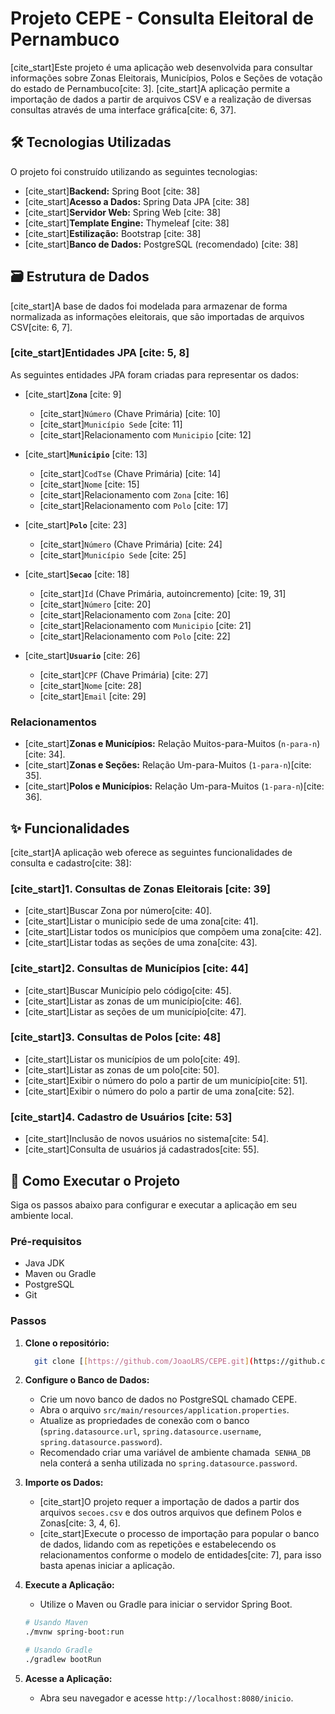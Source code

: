 # Projeto CEPE - Consulta Eleitoral de Pernambuco

[cite_start]Este projeto é uma aplicação web desenvolvida para consultar informações sobre Zonas Eleitorais, Municípios, Polos e Seções de votação do estado de Pernambuco[cite: 3]. [cite_start]A aplicação permite a importação de dados a partir de arquivos CSV e a realização de diversas consultas através de uma interface gráfica[cite: 6, 37].

## 🛠️ Tecnologias Utilizadas

O projeto foi construído utilizando as seguintes tecnologias:

* [cite_start]**Backend:** Spring Boot [cite: 38]
* [cite_start]**Acesso a Dados:** Spring Data JPA [cite: 38]
* [cite_start]**Servidor Web:** Spring Web [cite: 38]
* [cite_start]**Template Engine:** Thymeleaf [cite: 38]
* [cite_start]**Estilização:** Bootstrap [cite: 38]
* [cite_start]**Banco de Dados:** PostgreSQL (recomendado) [cite: 38]

## 🗃️ Estrutura de Dados

[cite_start]A base de dados foi modelada para armazenar de forma normalizada as informações eleitorais, que são importadas de arquivos CSV[cite: 6, 7].

### [cite_start]Entidades JPA [cite: 5, 8]

As seguintes entidades JPA foram criadas para representar os dados:

* [cite_start]**`Zona`** [cite: 9]
    * [cite_start]`Número` (Chave Primária) [cite: 10]
    * [cite_start]`Município Sede` [cite: 11]
    * [cite_start]Relacionamento com `Municipio` [cite: 12]

* [cite_start]**`Municipio`** [cite: 13]
    * [cite_start]`CodTse` (Chave Primária) [cite: 14]
    * [cite_start]`Nome` [cite: 15]
    * [cite_start]Relacionamento com `Zona` [cite: 16]
    * [cite_start]Relacionamento com `Polo` [cite: 17]

* [cite_start]**`Polo`** [cite: 23]
    * [cite_start]`Número` (Chave Primária) [cite: 24]
    * [cite_start]`Município Sede` [cite: 25]

* [cite_start]**`Secao`** [cite: 18]
    * [cite_start]`Id` (Chave Primária, autoincremento) [cite: 19, 31]
    * [cite_start]`Número` [cite: 20]
    * [cite_start]Relacionamento com `Zona` [cite: 20]
    * [cite_start]Relacionamento com `Municipio` [cite: 21]
    * [cite_start]Relacionamento com `Polo` [cite: 22]

* [cite_start]**`Usuario`** [cite: 26]
    * [cite_start]`CPF` (Chave Primária) [cite: 27]
    * [cite_start]`Nome` [cite: 28]
    * [cite_start]`Email` [cite: 29]

### Relacionamentos

* [cite_start]**Zonas e Municípios:** Relação Muitos-para-Muitos (`n-para-n`)[cite: 34].
* [cite_start]**Zonas e Seções:** Relação Um-para-Muitos (`1-para-n`)[cite: 35].
* [cite_start]**Polos e Municípios:** Relação Um-para-Muitos (`1-para-n`)[cite: 36].

## ✨ Funcionalidades

[cite_start]A aplicação web oferece as seguintes funcionalidades de consulta e cadastro[cite: 38]:

### [cite_start]1. Consultas de Zonas Eleitorais [cite: 39]
* [cite_start]Buscar Zona por número[cite: 40].
* [cite_start]Listar o município sede de uma zona[cite: 41].
* [cite_start]Listar todos os municípios que compõem uma zona[cite: 42].
* [cite_start]Listar todas as seções de uma zona[cite: 43].

### [cite_start]2. Consultas de Municípios [cite: 44]
* [cite_start]Buscar Município pelo código[cite: 45].
* [cite_start]Listar as zonas de um município[cite: 46].
* [cite_start]Listar as seções de um município[cite: 47].

### [cite_start]3. Consultas de Polos [cite: 48]
* [cite_start]Listar os municípios de um polo[cite: 49].
* [cite_start]Listar as zonas de um polo[cite: 50].
* [cite_start]Exibir o número do polo a partir de um município[cite: 51].
* [cite_start]Exibir o número do polo a partir de uma zona[cite: 52].

### [cite_start]4. Cadastro de Usuários [cite: 53]
* [cite_start]Inclusão de novos usuários no sistema[cite: 54].
* [cite_start]Consulta de usuários já cadastrados[cite: 55].

## 🚀 Como Executar o Projeto

Siga os passos abaixo para configurar e executar a aplicação em seu ambiente local.

### Pré-requisitos
* Java JDK
* Maven ou Gradle
* PostgreSQL
* Git

### Passos

1.  **Clone o repositório:**
    ```bash
      git clone [[https://github.com/JoaoLRS/CEPE.git](https://github.com/JoaoLRS/CEPE.git)]
    ```

2.  **Configure o Banco de Dados:**
    * Crie um novo banco de dados no PostgreSQL chamado CEPE.
    * Abra o arquivo `src/main/resources/application.properties`.
    * Atualize as propriedades de conexão com o banco (`spring.datasource.url`, `spring.datasource.username`, `spring.datasource.password`).
    * Recomendado criar uma variável de ambiente chamada  `SENHA_DB` nela conterá a senha utilizada no `spring.datasource.password`.

3.  **Importe os Dados:**
    * [cite_start]O projeto requer a importação de dados a partir dos arquivos `secoes.csv` e dos outros arquivos que definem Polos e Zonas[cite: 3, 4, 6].
    * [cite_start]Execute o processo de importação para popular o banco de dados, lidando com as repetições e estabelecendo os relacionamentos conforme o modelo de entidades[cite: 7], para isso basta apenas iniciar a aplicação.

4.  **Execute a Aplicação:**
    * Utilize o Maven ou Gradle para iniciar o servidor Spring Boot.
    ```bash
    # Usando Maven
    ./mvnw spring-boot:run
    
    # Usando Gradle
    ./gradlew bootRun
    ```

5.  **Acesse a Aplicação:**
    * Abra seu navegador e acesse `http://localhost:8080/inicio`.
